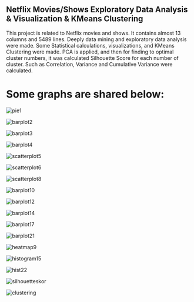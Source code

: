 ## Netflix Movies/Shows Exploratory Data Analysis & Visualization & KMeans Clustering ##
   This project is related to Netflix movies and shows. 
   It contains almost 13 columns and 5489 lines. Deeply data mining and exploratory data analysis were made. Some Statistical calculations, visualizations, and KMeans Clustering were made. 
   PCA is applied, and then for finding to optimal cluster numbers, it was calculated Silhouette Score for each number of cluster. 
  Such as Correlation, Variance and Cumulative Variance were calculated.

# Some graphs are shared below:

![pie1](https://github.com/user-attachments/assets/f4956f45-d448-4eef-83b9-15b3fdfca638)


![barplot2](https://github.com/user-attachments/assets/7a72950e-321a-467f-8c5d-eed97122799b)


![barplot3](https://github.com/user-attachments/assets/7bd5b2d9-56f1-437e-b892-802e3d370408)


![barplot4](https://github.com/user-attachments/assets/c61f4662-f992-4141-8338-f9f08a80861c)


![scatterplot5](https://github.com/user-attachments/assets/f5761825-be7b-434e-a00e-0d3f9f1c6a42)


![scatterplot6](https://github.com/user-attachments/assets/c8fdfdc3-653f-4979-9cbf-775dc5d27b07)


![scatterplot8](https://github.com/user-attachments/assets/1b3a4907-49ec-4898-9886-ec7417c29924)


![barplot10](https://github.com/user-attachments/assets/78213def-2c2f-45d2-be2b-e9a145afab17)


![barplot12](https://github.com/user-attachments/assets/2b54e1bf-9527-43d7-aa52-bfadccb48714)


![barplot14](https://github.com/user-attachments/assets/d5d3e222-7311-4304-acae-55a52db7f365)


![barplot17](https://github.com/user-attachments/assets/4583b3ff-7f2a-44ca-ae97-8dd61f18cbd9)


![barplot21](https://github.com/user-attachments/assets/20b7dab5-2554-41c0-96b5-c161b2ddd814)


![heatmap9](https://github.com/user-attachments/assets/8f2e9d50-207a-4cc8-b22d-e6cca542ed84)


![histogram15](https://github.com/user-attachments/assets/64676c80-b381-42bb-acc8-d85b938c9034)


![hist22](https://github.com/user-attachments/assets/0b49e038-023c-4b07-bb46-2a8f1b8b5961)


![silhouetteskor](https://github.com/user-attachments/assets/ec60c0ed-4387-4927-96d3-e2f0fc450355)


![clustering](https://github.com/user-attachments/assets/e26fae66-7223-42d6-94fa-6e9f82515d0b)


